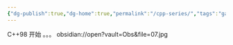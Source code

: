 ```yaml
---
{"dg-publish":true,"dg-home":true,"permalink":"/cpp-series/","tags":"gardenEntry","dgPassFrontmatter":true}
---
```



C++98 开始
。。。
obsidian://open?vault=Obs&file=07.jpg
